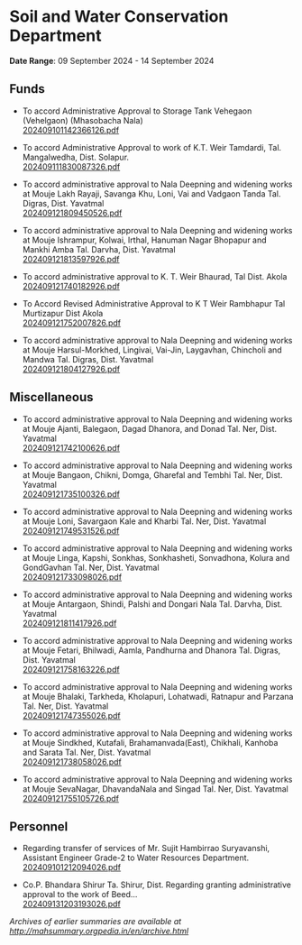 # Soil and Water Conservation Department

**Date Range**: 09 September 2024 - 14 September 2024


## Funds
- To accord Administrative Approval to Storage Tank Vehegaon (Vehelgaon) (Mhasobacha Nala)\
  [202409101142366126.pdf](https://gr.maharashtra.gov.in/Site/Upload/Government%20Resolutions/English/202409101142366126.pdf)

- To accord Administrative Approval to work of K.T. Weir Tamdardi, Tal. Mangalwedha, Dist. Solapur.\
  [202409111830087326.pdf](https://gr.maharashtra.gov.in/Site/Upload/Government%20Resolutions/English/202409111830087326.pdf)

- To accord administrative approval to Nala Deepning and widening works at Mouje Lakh Rayaji, Savanga Khu, Loni, Vai and Vadgaon Tanda Tal. Digras, Dist. Yavatmal\
  [202409121809450526.pdf](https://gr.maharashtra.gov.in/Site/Upload/Government%20Resolutions/English/202409121809450526.pdf)

- To accord administrative approval to Nala Deepning and widening works at Mouje Ishrampur, Kolwai, Irthal, Hanuman Nagar Bhopapur and Mankhi Amba Tal. Darvha, Dist. Yavatmal\
  [202409121813597926.pdf](https://gr.maharashtra.gov.in/Site/Upload/Government%20Resolutions/English/202409121813597926.pdf)

- To accord administrative approval to K. T. Weir Bhaurad, Tal Dist. Akola\
  [202409121740182926.pdf](https://gr.maharashtra.gov.in/Site/Upload/Government%20Resolutions/English/202409121740182926.pdf)

- To Accord Revised Administrative Approval to K T Weir Rambhapur Tal Murtizapur Dist Akola\
  [202409121752007826.pdf](https://gr.maharashtra.gov.in/Site/Upload/Government%20Resolutions/English/202409121752007826.pdf)

- To accord administrative approval to Nala Deepning and widening works at Mouje Harsul-Morkhed, Lingivai, Vai-Jin, Laygavhan, Chincholi and Mandwa Tal. Digras, Dist. Yavatmal\
  [202409121804127926.pdf](https://gr.maharashtra.gov.in/Site/Upload/Government%20Resolutions/English/202409121804127926.pdf)

## Miscellaneous
- To accord administrative approval to Nala Deepning and widening works at Mouje Ajanti, Balegaon, Dagad Dhanora, and Donad Tal. Ner, Dist. Yavatmal\
  [202409121742100626.pdf](https://gr.maharashtra.gov.in/Site/Upload/Government%20Resolutions/English/202409121742100626.pdf)

- To accord administrative approval to Nala Deepning and widening works at Mouje Bangaon, Chikni, Domga, Gharefal and Tembhi Tal. Ner, Dist. Yavatmal\
  [202409121735100326.pdf](https://gr.maharashtra.gov.in/Site/Upload/Government%20Resolutions/English/202409121735100326.pdf)

- To accord administrative approval to Nala Deepning and widening works at Mouje Loni, Savargaon Kale and Kharbi Tal. Ner, Dist. Yavatmal\
  [202409121749531526.pdf](https://gr.maharashtra.gov.in/Site/Upload/Government%20Resolutions/English/202409121749531526.pdf)

- To accord administrative approval to Nala Deepning and widening works at Mouje Linga, Kapshi, Sonkhas, Sonkhasheti, Sonvadhona, Kolura and GondGavhan Tal. Ner, Dist. Yavatmal\
  [202409121733098026.pdf](https://gr.maharashtra.gov.in/Site/Upload/Government%20Resolutions/English/202409121733098026.pdf)

- To accord administrative approval to Nala Deepning and widening works at Mouje Antargaon, Shindi, Palshi and Dongari Nala Tal. Darvha, Dist. Yavatmal\
  [202409121811417926.pdf](https://gr.maharashtra.gov.in/Site/Upload/Government%20Resolutions/English/202409121811417926.pdf)

- To accord administrative approval to Nala Deepning and widening works at Mouje Fetari, Bhilwadi, Aamla, Pandhurna and Dhanora Tal. Digras, Dist. Yavatmal\
  [202409121758163226.pdf](https://gr.maharashtra.gov.in/Site/Upload/Government%20Resolutions/English/202409121758163226.pdf)

- To accord administrative approval to Nala Deepning and widening works at Mouje Bhalaki, Tarkheda, Kholapuri, Lohatwadi, Ratnapur and Parzana Tal. Ner, Dist. Yavatmal\
  [202409121747355026.pdf](https://gr.maharashtra.gov.in/Site/Upload/Government%20Resolutions/English/202409121747355026.pdf)

- To accord administrative approval to Nala Deepning and widening works at Mouje Sindkhed, Kutafali, Brahamanvada(East), Chikhali, Kanhoba and Sarata Tal. Ner, Dist. Yavatmal\
  [202409121738058026.pdf](https://gr.maharashtra.gov.in/Site/Upload/Government%20Resolutions/English/202409121738058026.pdf)

- To accord administrative approval to Nala Deepning and widening works at Mouje SevaNagar, DhavandaNala and Singad Tal. Ner, Dist. Yavatmal\
  [202409121755105726.pdf](https://gr.maharashtra.gov.in/Site/Upload/Government%20Resolutions/English/202409121755105726.pdf)

## Personnel
- Regarding transfer of services of Mr. Sujit Hambirrao Suryavanshi, Assistant Engineer Grade-2 to Water Resources Department.\
  [202409101212094026.pdf](https://gr.maharashtra.gov.in/Site/Upload/Government%20Resolutions/English/202409101212094026.pdf)

- Co.P. Bhandara Shirur Ta. Shirur, Dist. Regarding granting administrative approval to the work of Beed...\
  [202409131203193026.pdf](https://gr.maharashtra.gov.in/Site/Upload/Government%20Resolutions/English/202409131203193026.pdf)


*Archives of earlier summaries are available at http://mahsummary.orgpedia.in/en/archive.html*